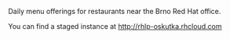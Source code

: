 Daily menu offerings for restaurants near the Brno Red Hat office.

You can find a staged instance at http://rhlp-oskutka.rhcloud.com

